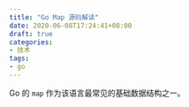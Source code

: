 ```yaml
---
title: "Go Map 源码解读"
date: 2020-06-08T17:24:41+08:00
draft: true
categories:
- 技术
tags:
- go
---
```


Go 的 `map` 作为该语言最常见的基础数据结构之一。
